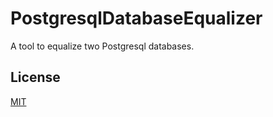 # PostgresqlDatabaseEqualizer

A tool to equalize two Postgresql databases.

## License

[MIT](LICENSE.txt)
